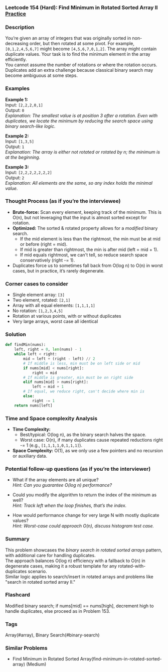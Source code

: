 ### Leetcode 154 (Hard): Find Minimum in Rotated Sorted Array II [Practice](https://leetcode.com/problems/find-minimum-in-rotated-sorted-array-ii)

### Description  
You’re given an array of integers that was originally sorted in non-decreasing order, but then rotated at some pivot. For example, `[0,1,2,4,5,6,7]` might become `[4,5,6,7,0,1,2]`. The array might contain duplicate values. Your task is to find the minimum element in the array efficiently.  
You cannot assume the number of rotations or where the rotation occurs.  
Duplicates add an extra challenge because classical binary search may become ambiguous at some steps.

### Examples  

**Example 1:**  
Input: `[2,2,2,0,1]`  
Output: `0`  
*Explanation: The smallest value is at position 3 after a rotation. Even with duplicates, we locate the minimum by reducing the search space using binary search-like logic.*

**Example 2:**  
Input: `[1,3,5]`  
Output: `1`  
*Explanation: The array is either not rotated or rotated by n; the minimum is at the beginning.*

**Example 3:**  
Input: `[2,2,2,2,2,2,2]`  
Output: `2`  
*Explanation: All elements are the same, so any index holds the minimal value.*

### Thought Process (as if you’re the interviewee)  
- **Brute-force:** Scan every element, keeping track of the minimum. This is O(n), but not leveraging that the input is almost sorted except for rotation.
- **Optimized:** The sorted & rotated property allows for a *modified* binary search.  
    - If the mid element is less than the rightmost, the min must be at mid or before (right = mid).
    - If mid is greater than rightmost, the min is after mid (left = mid + 1).
    - If mid equals rightmost, we can't tell, so reduce search space conservatively (right -= 1).
- Duplicates force us to sometimes fall back from O(log n) to O(n) in worst cases, but in practice, it’s rarely degenerate.

### Corner cases to consider  
- Single element array: `[3]`
- Two element, rotated: `[2,1]`
- Array with all equal elements: `[1,1,1,1]`
- No rotation: `[1,2,3,4,5]`
- Rotation at various points, with or without duplicates
- Very large arrays, worst case all identical

### Solution

```python
def findMin(nums):
    left, right = 0, len(nums) - 1
    while left < right:
        mid = left + (right - left) // 2
        # If middle is less, min must be on left side or mid
        if nums[mid] < nums[right]:
            right = mid
        # If middle is greater, min must be on right side
        elif nums[mid] > nums[right]:
            left = mid + 1
        # If equal, we reduce right, can't decide where min is
        else:
            right -= 1
    return nums[left]
```

### Time and Space complexity Analysis  

- **Time Complexity:**  
  - Best/typical: O(log n), as the binary search halves the space.
  - Worst case: O(n), if many duplicates cause repeated reductions right -= 1 (e.g., `[1,1,1,1,0,1,1,1]`).
- **Space Complexity:** O(1), as we only use a few pointers and no recursion or auxiliary data.

### Potential follow-up questions (as if you’re the interviewer)  

- What if the array elements are all unique?  
  *Hint: Can you guarantee O(log n) performance?*

- Could you modify the algorithm to return the index of the minimum as well?  
  *Hint: Track left when the loop finishes, that’s the index.*

- How would performance change for very large N with mostly duplicate values?  
  *Hint: Worst-case could approach O(n), discuss histogram test case.*

### Summary
This problem showcases the *binary search in rotated sorted arrays* pattern, with additional care for handling duplicates.  
The approach balances O(log n) efficiency with a fallback to O(n) in degenerate cases, making it a robust template for any rotated-with-duplicates scenario.  
Similar logic applies to search/insert in rotated arrays and problems like "search in rotated sorted array II."


### Flashcard
Modified binary search; if nums[mid] == nums[high], decrement high to handle duplicates, else proceed as in Problem 153.

### Tags
Array(#array), Binary Search(#binary-search)

### Similar Problems
- Find Minimum in Rotated Sorted Array(find-minimum-in-rotated-sorted-array) (Medium)